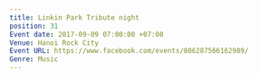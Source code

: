 ```yaml
---
title: Linkin Park Tribute night
position: 31
Event date: 2017-09-09 07:00:00 +07:00
Venue: Hanoi Rock City
Event URL: https://www.facebook.com/events/806287566162989/
Genre: Music
---
```


